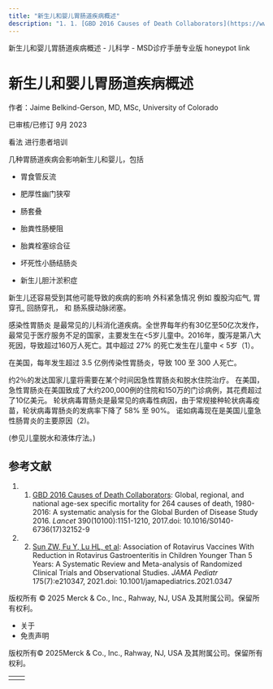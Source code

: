 ```yaml
---
title: "新生儿和婴儿胃肠道疾病概述"
description: "1. 1. [GBD 2016 Causes of Death Collaborators](https://www.ncbi.nlm.nih.gov/pmc/articles/PMC5605883/): Global, regional, and national age-sex specific mortality for 264 causes of death, 1980-2016: A systematic analysis for the Global Burden of Disease Study 2016. _Lancet_ 390(10100):1151-1210, 2017.doi: 10.1016/S0140-6736(17)32152-9"
---
```


﻿新生儿和婴儿胃肠道疾病概述 \- 儿科学 \- MSD诊疗手册专业版 honeypot link

# 新生儿和婴儿胃肠道疾病概述

作者：Jaime Belkind-Gerson, MD, MSc, University of Colorado

已审核/已修订 9月 2023

看法 进行患者培训

几种胃肠道疾病会影响新生儿和婴儿，包括

- 胃食管反流

- 肥厚性幽门狭窄

- 肠套叠

- 胎粪性肠梗阻

- 胎粪栓塞综合征

- 坏死性小肠结肠炎

- 新生儿胆汁淤积症


新生儿还容易受到其他可能导致的疾病的影响 外科紧急情况 例如 腹股沟疝气, 胃穿孔, 回肠穿孔， 和 肠系膜动脉闭塞。

感染性胃肠炎 是最常见的儿科消化道疾病。全世界每年约有30亿至50亿次发作，最常见于医疗服务不足的国家，主要发生在<5岁儿童中。2016年，腹泻是第八大死因，导致超过160万人死亡。其中超过 27% 的死亡发生在儿童中 < 5岁（1）。

在美国，每年发生超过 3.5 亿例传染性胃肠炎，导致 100 至 300 人死亡。

约2％的发达国家儿童将需要在某个时间因急性胃肠炎和脱水住院治疗。 在美国，急性胃肠炎在美国致成了大约200,000例的住院和150万的门诊病例，其花费超过了10亿美元。 轮状病毒胃肠炎是最常见的病毒性病因，由于常规接种轮状病毒疫苗，轮状病毒胃肠炎的发病率下降了 58% 至 90%。 诺如病毒现在是美国儿童急性肠胃炎的主要原因（2)。

(参见儿童脱水和液体疗法。)

## 参考文献

1. 1. [GBD 2016 Causes of Death Collaborators](https://www.ncbi.nlm.nih.gov/pmc/articles/PMC5605883/): Global, regional, and national age-sex specific mortality for 264 causes of death, 1980-2016: A systematic analysis for the Global Burden of Disease Study 2016. _Lancet_ 390(10100):1151-1210, 2017.doi: 10.1016/S0140-6736(17)32152-9

2. 2. [Sun ZW, Fu Y, Lu HL, et al](https://www.ncbi.nlm.nih.gov/pmc/articles/PMC8111566/): Association of Rotavirus Vaccines With Reduction in Rotavirus Gastroenteritis in Children Younger Than 5 Years: A Systematic Review and Meta-analysis of Randomized Clinical Trials and Observational Studies. _JAMA Pediatr_ 175(7):e210347, 2021.doi: 10.1001/jamapediatrics.2021.0347




版权所有 © 2025
Merck & Co., Inc., Rahway, NJ, USA 及其附属公司。保留所有权利。

- 关于
- 免责声明

版权所有© 2025Merck & Co., Inc., Rahway, NJ, USA 及其附属公司。保留所有权利。

|     |     |
| --- | --- |
|  |  |